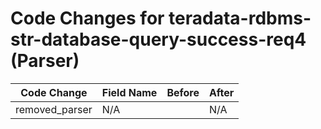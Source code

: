 # Code Changes for teradata-rdbms-str-database-query-success-req4 (Parser)

| Code Change | Field Name | Before | After |
|-------------|------------|--------|-------|
| removed_parser | N/A |  | N/A |